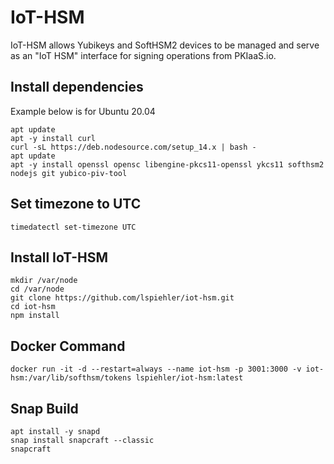 # IoT-HSM
IoT-HSM allows Yubikeys and SoftHSM2 devices to be managed and serve as an "IoT HSM" interface for signing operations from PKIaaS.io.

## Install dependencies
Example below is for Ubuntu 20.04
```
apt update
apt -y install curl
curl -sL https://deb.nodesource.com/setup_14.x | bash -
apt update
apt -y install openssl opensc libengine-pkcs11-openssl ykcs11 softhsm2 nodejs git yubico-piv-tool
```

## Set timezone to UTC
```
timedatectl set-timezone UTC
```

## Install IoT-HSM
```
mkdir /var/node
cd /var/node
git clone https://github.com/lspiehler/iot-hsm.git
cd iot-hsm
npm install
```

## Docker Command
```
docker run -it -d --restart=always --name iot-hsm -p 3001:3000 -v iot-hsm:/var/lib/softhsm/tokens lspiehler/iot-hsm:latest
```

## Snap Build
```
apt install -y snapd
snap install snapcraft --classic
snapcraft
```